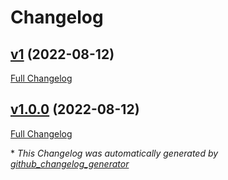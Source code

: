 # Changelog

## [v1](https://github.com/devlooped/actions-sponsor/tree/v1) (2022-08-12)

[Full Changelog](https://github.com/devlooped/actions-sponsor/compare/v1.0.0...v1)

## [v1.0.0](https://github.com/devlooped/actions-sponsor/tree/v1.0.0) (2022-08-12)

[Full Changelog](https://github.com/devlooped/actions-sponsor/compare/4a0f960a61a37e09b179d56d827f56538d3f396c...v1.0.0)



\* *This Changelog was automatically generated by [github_changelog_generator](https://github.com/github-changelog-generator/github-changelog-generator)*
